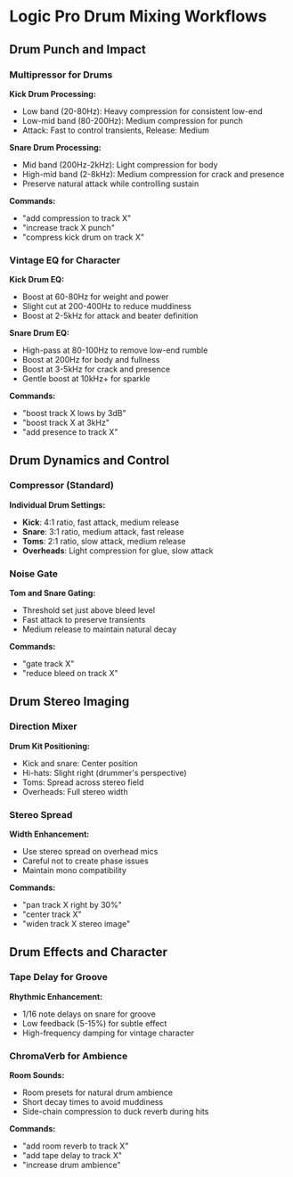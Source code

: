 # Logic Pro Drum Mixing Workflows

## Drum Punch and Impact

### Multipressor for Drums
**Kick Drum Processing:**
- Low band (20-80Hz): Heavy compression for consistent low-end
- Low-mid band (80-200Hz): Medium compression for punch
- Attack: Fast to control transients, Release: Medium

**Snare Drum Processing:**
- Mid band (200Hz-2kHz): Light compression for body
- High-mid band (2-8kHz): Medium compression for crack and presence
- Preserve natural attack while controlling sustain

**Commands:**
- "add compression to track X"
- "increase track X punch"
- "compress kick drum on track X"

### Vintage EQ for Character
**Kick Drum EQ:**
- Boost at 60-80Hz for weight and power
- Slight cut at 200-400Hz to reduce muddiness
- Boost at 2-5kHz for attack and beater definition

**Snare Drum EQ:**
- High-pass at 80-100Hz to remove low-end rumble
- Boost at 200Hz for body and fullness
- Boost at 3-5kHz for crack and presence
- Gentle boost at 10kHz+ for sparkle

**Commands:**
- "boost track X lows by 3dB"
- "boost track X at 3kHz"
- "add presence to track X"

## Drum Dynamics and Control

### Compressor (Standard)
**Individual Drum Settings:**
- **Kick**: 4:1 ratio, fast attack, medium release
- **Snare**: 3:1 ratio, medium attack, fast release
- **Toms**: 2:1 ratio, slow attack, medium release
- **Overheads**: Light compression for glue, slow attack

### Noise Gate
**Tom and Snare Gating:**
- Threshold set just above bleed level
- Fast attack to preserve transients
- Medium release to maintain natural decay

**Commands:**
- "gate track X"
- "reduce bleed on track X"

## Drum Stereo Imaging

### Direction Mixer
**Drum Kit Positioning:**
- Kick and snare: Center position
- Hi-hats: Slight right (drummer's perspective)
- Toms: Spread across stereo field
- Overheads: Full stereo width

### Stereo Spread
**Width Enhancement:**
- Use stereo spread on overhead mics
- Careful not to create phase issues
- Maintain mono compatibility

**Commands:**
- "pan track X right by 30%"
- "center track X"
- "widen track X stereo image"

## Drum Effects and Character

### Tape Delay for Groove
**Rhythmic Enhancement:**
- 1/16 note delays on snare for groove
- Low feedback (5-15%) for subtle effect
- High-frequency damping for vintage character

### ChromaVerb for Ambience
**Room Sounds:**
- Room presets for natural drum ambience
- Short decay times to avoid muddiness
- Side-chain compression to duck reverb during hits

**Commands:**
- "add room reverb to track X"
- "add tape delay to track X"
- "increase drum ambience"